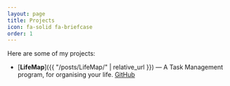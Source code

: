 ```yaml
---
layout: page
title: Projects
icon: fa-solid fa-briefcase
order: 1
---
```



Here are some of my projects:

- [**LifeMap**]({{ "/posts/LifeMap/" | relative_url }}) — A Task Management program, for organising your life. [GitHub](https://github.com/wayworm/LifeMap)
